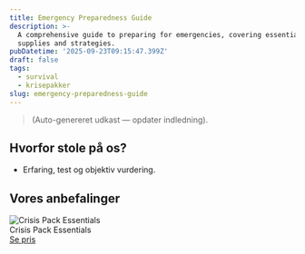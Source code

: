 ```yaml
---
title: Emergency Preparedness Guide
description: >-
  A comprehensive guide to preparing for emergencies, covering essential
  supplies and strategies.
pubDatetime: '2025-09-23T09:15:47.399Z'
draft: false
tags:
  - survival
  - krisepakker
slug: emergency-preparedness-guide
---
```

> (Auto-genereret udkast — opdater indledning).

## Hvorfor stole på os?
- Erfaring, test og objektiv vurdering.

## Vores anbefalinger


<!-- Auto: Affiliate-kort fra Products/SKUs -->

<div class="aff-card"><img src="abstract_15.png (https://v5.airtableusercontent.com/v3/u/45/45/1758628800000/CFa92K3r_-f7KQnMC3fQzQ/D5hyqDKQ02yHTqxE9wedRttRICm5_rtHgrsCxDVVSTycpcQ-83VrAl32tKfnZgYj_sCjIuTgCuqSHueQc4j2K57TWAjym7XXwVCyAnpaw_1SYfRukZJCC04r3gjuDEvpAEbminSHrkGo2TzE4ea-ODBy45eLiO8L8npYrG8htFE/Ex5rx0Ft63DOge4WCEDj74ZHbQcZyX6Ohy8O8ulQJXk)" alt="Crisis Pack Essentials" class="aff-card__img" /><div class="aff-card__meta"><div class="aff-card__title">Crisis Pack Essentials</div><a class="aff-btn" href="https://affiliate.homeessentialsee62.com/deal789?utm_source=klartilalt&utm_medium=affiliate&subid=emergency-preparedness-guide-2025-09-23" rel="sponsored nofollow noopener" target="_blank">Se pris</a></div></div>

